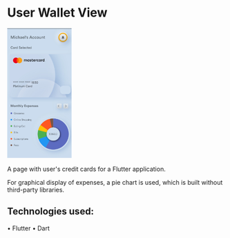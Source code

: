 # User Wallet View

<img src="https://github.com/aniribe/user_wallet_page/blob/main/assets/images/screen.jpg" height=300px>

A page with user's credit cards for a Flutter application.

For graphical display of expenses, a pie chart is used, which is built without third-party libraries.

## Technologies used:

• Flutter
• Dart
